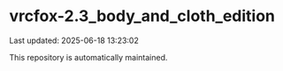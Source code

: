 # vrcfox-2.3_body_and_cloth_edition

Last updated: 2025-06-18 13:23:02

This repository is automatically maintained.
